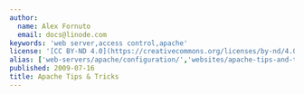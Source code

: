 ```yaml
---
author:
  name: Alex Fornuto
  email: docs@linode.com
keywords: 'web server,access control,apache'
license: '[CC BY-ND 4.0](https://creativecommons.org/licenses/by-nd/4.0)'
alias: ['web-servers/apache/configuration/','websites/apache-tips-and-tricks/']
published: 2009-07-16
title: Apache Tips & Tricks
---
```

